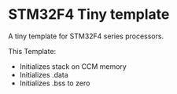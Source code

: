 STM32F4 Tiny template
=====================

A tiny template for STM32F4 series processors.

This Template:
- Initializes stack on CCM memory
- Initializes .data
- Initializes .bss to zero


